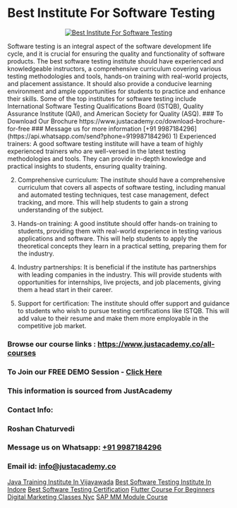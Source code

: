 # Best Institute For Software Testing

<p align="center">
  <a href="https://justacademy.co/program-detail/software-testing">
    <img src="https://justacademy.co/storage2/program_images/1704700438.webp" alt="Best Institute For Software Testing">
  </a>
</p>
 Software testing is an integral aspect of the software development life cycle, and it is crucial for ensuring the quality and functionality of software products. The best software testing institute should have experienced and knowledgeable instructors, a comprehensive curriculum covering various testing methodologies and tools, hands-on training with real-world projects, and placement assistance. It should also provide a conducive learning environment and ample opportunities for students to practice and enhance their skills. Some of the top institutes for software testing include International Software Testing Qualifications Board (ISTQB), Quality Assurance Institute (QAI), and American Society for Quality (ASQ).
### To Download Our Brochure https://www.justacademy.co/download-brochure-for-free
### Message us for more information [+91 9987184296](https://api.whatsapp.com/send?phone=919987184296)
1) Experienced trainers: A good software testing institute will have a team of highly experienced trainers who are well-versed in the latest testing methodologies and tools. They can provide in-depth knowledge and practical insights to students, ensuring quality training.

2) Comprehensive curriculum: The institute should have a comprehensive curriculum that covers all aspects of software testing, including manual and automated testing techniques, test case management, defect tracking, and more. This will help students to gain a strong understanding of the subject.

3) Hands-on training: A good institute should offer hands-on training to students, providing them with real-world experience in testing various applications and software. This will help students to apply the theoretical concepts they learn in a practical setting, preparing them for the industry.

4) Industry partnerships: It is beneficial if the institute has partnerships with leading companies in the industry. This will provide students with opportunities for internships, live projects, and job placements, giving them a head start in their career.

5) Support for certification: The institute should offer support and guidance to students who wish to pursue testing certifications like ISTQB. This will add value to their resume and make them more employable in the competitive job market.

### Browse our course links : https://www.justacademy.co/all-courses 
### To Join our FREE DEMO Session - [Click Here](https://www.justacademy.co/register-for-course-demo)


### This information is sourced from JustAcademy
### Contact Info:
### Roshan Chaturvedi
### Message us on Whatsapp: [+91 9987184296](https://api.whatsapp.com/send?phone=919987184296)
### Email id: [info@justacademy.co](mailto:info@justacademy.co)
                    
[Java Training Institute In Vijayawada](https://www.linkedin.com/pulse/java-training-institute-vijayawada-justacademy-birmingham-vlmof?trackingId=uO%2FXmTg2f0AAmDhUJQAWHQ%3D%3D&lipi=urn%3Ali%3Apage%3Ad_flagship3_company_admin%3B%2F1v6Q%2BY3Q3yYLraOs%2BoNCQ%3D%3D)
[Best Software Testing Institute In Indore](https://www.linkedin.com/pulse/best-software-testing-institute-indore-justacademy-houston-envpf?trackingId=EFhynZ5WfQtJ%2Bh3IZUkuCw%3D%3D&lipi=urn%3Ali%3Apage%3Ad_flagship3_company_admin%3BoeW%2FtgxJQVmhV5nxk7B2LA%3D%3D)
[Best Software Testing Certification](https://medium.com/@surajvaishnav5015/best-software-testing-certification-3a8d39b28d72)
[Flutter Course For Beginners](https://medium.com/@prempja40/flutter-course-for-beginners-b2c920e2c2bd)
[Digital Marketing Classes Nyc](https://justacademyin.github.io/Articles/Digital-Marketing-Classes-Nyc)
[SAP MM Module Course](https://justacademyin.github.io/Articles/SAP-MM-Module-Course)
